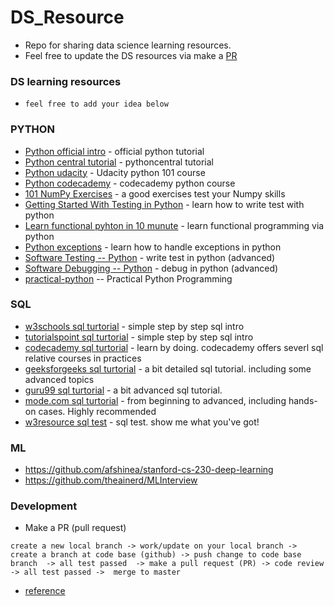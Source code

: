 # DS_Resource
- Repo for sharing data science learning resources. 
- Feel free to update the DS resources via make a [PR](https://github.com/DataStudySquad/DS_Resource/pulls)

### DS learning resources
- `feel free to add your idea below`

### PYTHON  
* [Python official intro](https://docs.python.org/3/tutorial/) - official python tutorial 
* [Python central tutorial](https://www.pythoncentral.io/) - pythoncentral  tutorial
* [Python udacity](https://www.udacity.com/course/introduction-to-python--ud1110) - Udacity python 101 course
* [Python codecademy](https://www.codecademy.com/learn/learn-python) - codecademy python course
* [101 NumPy Exercises](https://www.machinelearningplus.com/101-numpy-exercises-python/) - a good  exercises test your Numpy skills 
* [Getting Started With Testing in Python](https://realpython.com/python-testing/?utm_source=mybridge&utm_medium=blog&utm_campaign=read_more) - learn how to write test with python 
* [Learn functional pyhton in 10 munute](https://hackernoon.com/learn-functional-python-in-10-minutes-to-2d1651dece6f?utm_source=mybridge&utm_medium=blog&utm_campaign=read_more) - learn functional programming via python 
* [Python exceptions](https://realpython.com/python-exceptions/) - learn how to handle exceptions in python 
* [Software Testing -- Python](https://www.udacity.com/course/software-testing--cs258) - write test in python (advanced)
* [Software Debugging -- Python](https://www.udacity.com/course/software-debugging--cs259) - debug in python (advanced)
* [practical-python](https://github.com/dabeaz-course/practical-python/blob/master/Notes/Contents.md) -- Practical Python Programming
 
### SQL 
* [w3schools sql turtorial](https://www.w3schools.com/sql/) - simple step by step sql intro
* [tutorialspoint sql turtorial](https://www.tutorialspoint.com/sql/index.htm) - simple step by step sql intro
* [codecademy sql turtorial](https://www.codecademy.com/learn/learn-sql) - learn by doing. codecademy offers severl sql relative courses in practices
* [geeksforgeeks sql turtorial](https://www.geeksforgeeks.org/sql-tutorial/) - a bit detailed sql tutorial. including some advanced topics
* [guru99 sql turtorial](https://www.guru99.com/sql.html) - a bit advanced sql tutorial.
* [mode.com sql turtorial](https://mode.com/sql-tutorial/) - from beginning to advanced, including hands-on cases. Highly recommended 
* [w3resource sql test](https://www.w3resource.com/sql-exercises/) - sql test. show me what you've got!

### ML 
- https://github.com/afshinea/stanford-cs-230-deep-learning
- https://github.com/theainerd/MLInterview

### Development
- Make a PR (pull request)
```
create a new local branch -> work/update on your local branch -> create a branch at code base (github) -> push change to code base branch  -> all test passed  -> make a pull request (PR) -> code review  -> all test passed ->  merge to master  
```
- [reference](https://github.com/DataStudySquad/DS_Resource/blob/master/commit_to_github.md)
